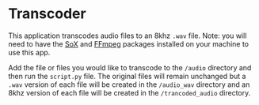 # Transcoder

This application transcodes audio files to an 8khz `.wav` file. Note: you will need to have the [SoX](https://formulae.brew.sh/formula/sox) and [FFmpeg](https://formulae.brew.sh/formula/ffmpeg) packages installed on your machine to use this app.

Add the file or files you would like to transcode to the `/audio` directory and then run the `script.py` file. The original files will remain unchanged but a `.wav` version of each file will be created in the `/audio_wav` directory and an 8khz version of each file will be created in the `/trancoded_audio` directory.


